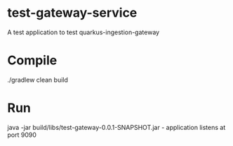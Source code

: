 # test-gateway-service
A test application to test quarkus-ingestion-gateway

# Compile
./gradlew clean build

# Run
java -jar build/libs/test-gateway-0.0.1-SNAPSHOT.jar - application listens at port 9090
